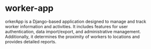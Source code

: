 # worker-app
orkerApp is a Django-based application designed to manage and track worker information and activities. It includes features for user authentication, data import/export, and administrative management. Additionally, it determines the proximity of workers to locations and provides detailed reports.
